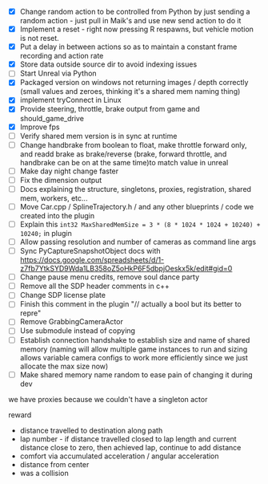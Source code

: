 - [x] Change random action to be controlled from Python by just sending a random action - just pull in Maik's and use new send action to do it
- [x] Implement a reset - right now pressing R respawns, but vehicle motion is not reset.
- [x] Put a delay in between actions so as to maintain a constant frame recording and action rate
- [x] Store data outside source dir to avoid indexing issues
- [ ] Start Unreal via Python
- [x] Packaged version on windows not returning images / depth correctly (small values and zeroes, thinking it's a shared mem naming thing)
- [x] implement tryConnect in Linux
- [x] Provide steering, throttle, brake output from game and should_game_drive
- [x] Improve fps
- [ ] Verify shared mem version is in sync at runtime
- [ ] Change handbrake from boolean to float, make throttle forward only, and readd brake as brake/reverse (brake, forward throttle, and handbrake can be on at the same time)to match value in unreal
- [ ] Make day night change faster
- [ ] Fix the dimension output
- [ ] Docs explaining the structure, singletons, proxies, registration, shared mem, workers, etc...
- [ ] Move Car.cpp / SplineTrajectory.h / and any other blueprints / code we created into the plugin
- [ ] Explain this ```int32 MaxSharedMemSize = 3 * (8 * 1024 * 1024 + 10240) + 10240;``` in plugin
- [ ] Allow passing resolution and number of cameras as command line args
- [ ] Sync PyCaptureSnapshotObject docs with https://docs.google.com/spreadsheets/d/1-z7fb7YtkSYD9Wda1LB358oZ5oHkP6F5dbpjOeskx5k/edit#gid=0
- [ ] Change pause menu credits, remove soul dance party
- [ ] Remove all the SDP header comments in c++
- [ ] Change SDP license plate
- [ ] Finish this comment in the plugin "// actually a bool but its better to repre"
- [ ] Remove GrabbingCameraActor
- [ ] Use submodule instead of copying
- [ ] Establish connection handshake to establish size and name of shared memory (naming will allow multiple game instances to run and sizing allows variable camera configs to work more efficiently since we just allocate the max size now)
- [ ] Make shared memory name random to ease pain of changing it during dev

we have proxies because we couldn't have a singleton actor

reward
- distance travelled to destination along path
- lap number - if distance travelled closed to lap length and current distance close to zero, then achieved lap, continue to add distance
- comfort via accumulated acceleration / angular acceleration
- distance from center
- was a collision